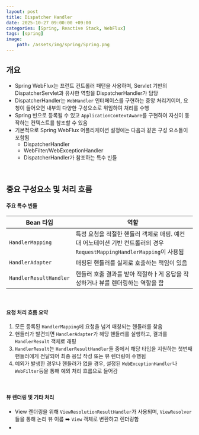 ```yaml
---
layout: post
title: Dispatcher Handler
date: 2025-10-27 09:00:00 +09:00
categories: [Spring, Reactive Stack, WebFlux]
tags: [spring]
image:
    path: /assets/img/spring/Spring.png
---
```


## 개요 

- Spring WebFlux는 프런트 컨트롤러 패턴을 사용하며, Servlet 기반의 DispatcherServlet과 유사한 역할을 DispatcherHandler가 담당
- DispatcherHandler는 `WebHandler` 인터페이스를 구현하는 중앙 처리기이며, 요청이 들어오면 내부의 다양한 구성요소로 위임하여 처리를 수행
- Spring 빈으로 등록될 수 있고 `ApplicationContextAware`를 구현하여 자신이 동작하는 컨텍스트를 참조할 수 있음
- 기본적으로 Spring WebFlux 어플리케이션 설정에는 다음과 같은 구성 요소들이 포함됨
  - DispatcherHandler
  - WebFilter/WebExceptionHandler
  - DispatcherHandler가 참조하는 특수 빈들

<br>

## 중요 구성요소 및 처리 흐름

#### 주요 특수 빈들

| Bean 타입 | 역할 |
|-|-|
| `HandlerMapping` | 특정 요청을 적절한 핸들러 객체로 매핑. 예컨대 어노테이션 기반 컨트롤러의 경우 `RequestMappingHandlerMapping`이 사용됨 |
| `HandlerAdapter` | 매핑된 핸들러를 실제로 호출하는 책임이 있음 | DispatcherHandler가 핸들러의 종류를 알 필요 없이 호출 가능하게 함 |\
| `HandlerResultHandler` | 핸들러 호출 결과를 받아 적절하ㅏ게 응답을 작성하거나 뷰를 렌더링하는 역할을 함 |

<br>

#### 요청 처리 흐름 요약

1. 모든 등록된 `HandlerMapping`에 요청을 넘겨 매칭되는 핸들러를 찾음
2. 핸들러가 발견되면 `HandlerAdapter`가 해당 핸들러를 실행하고, 결과를 `HandlerResult` 객체로 래핑
3. `HandlerResult`는 `HandlerResultHandler`들 중에서 해당 타입을 지원하는 첫번째 핸들러에게 전달되어 최종 응답 작성 또는 뷰 렌더링이 수행됨
4. 예외가 발생한 경우나 핸들러가 없을 경우, 설정된 `WebExceptionHandler`나 `WebFilter`등을 통해 예외 처리 흐름으로 들어감

<br>

#### 뷰 렌더링 및 기타 처리

- View 렌더링을 위해 `ViewResolutionResultHandler`가 사용되며, `ViewResolver`들을 통해 논리 뷰 이름 ➡️ `View` 객체로 변환하고 렌더링함
- 